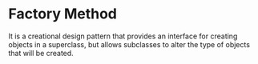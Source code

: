 # Factory Method

It is a creational design pattern that provides an interface for creating objects in a superclass, but allows subclasses to alter the type of objects that will be created.
